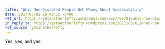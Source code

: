 ```yaml
---
title: "What Non-Disabled People Get Wrong About Accessibility"
date: 2017-05-02 19:48:51 -0400
ref_url: https://yetanotherlefty.wordpress.com/2017/05/01/what-non-disabled-people-get-wrong-about-accessibility/
in_reply_to: https://yetanotherlefty.wordpress.com/2017/05/01/what-non-disabled-people-get-wrong-about-accessibility/
ref_source: yetanotherlefty
---
```


Yes, yes, and yes!